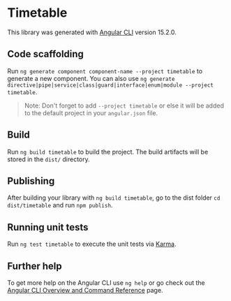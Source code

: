 # Timetable

This library was generated with [Angular CLI](https://github.com/angular/angular-cli) version 15.2.0.

## Code scaffolding

Run `ng generate component component-name --project timetable` to generate a new component. You can also use `ng generate directive|pipe|service|class|guard|interface|enum|module --project timetable`.
> Note: Don't forget to add `--project timetable` or else it will be added to the default project in your `angular.json` file. 

## Build

Run `ng build timetable` to build the project. The build artifacts will be stored in the `dist/` directory.

## Publishing

After building your library with `ng build timetable`, go to the dist folder `cd dist/timetable` and run `npm publish`.

## Running unit tests

Run `ng test timetable` to execute the unit tests via [Karma](https://karma-runner.github.io).

## Further help

To get more help on the Angular CLI use `ng help` or go check out the [Angular CLI Overview and Command Reference](https://angular.io/cli) page.
